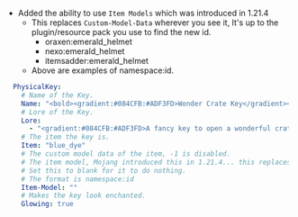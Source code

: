 - Added the ability to use `Item Models` which was introduced in 1.21.4
  - This replaces `Custom-Model-Data` wherever you see it, It's up to the plugin/resource pack you use to find the new id.
    - oraxen:emerald_helmet
    - nexo:emerald_helmet
    - itemsadder:emerald_helmet
  - Above are examples of namespace:id.
```yml
  PhysicalKey:
    # Name of the Key.
    Name: "<bold><gradient:#084CFB:#ADF3FD>Wonder Crate Key</gradient></bold>"
    # Lore of the Key.
    Lore:
      - "<gradient:#084CFB:#ADF3FD>A fancy key to open a wonderful crate!</gradient>"
    # The item the key is.
    Item: "blue_dye"
    # The custom model data of the item, -1 is disabled.
    # The item model, Mojang introduced this in 1.21.4... this replaces custom model data!
    # Set this to blank for it to do nothing.
    # The format is namespace:id
    Item-Model: ""
    # Makes the key look enchanted.
    Glowing: true 
```